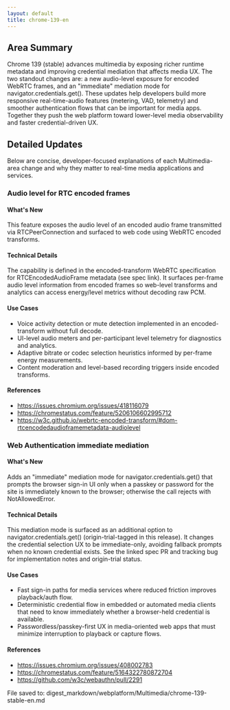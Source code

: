 ```yaml
---
layout: default
title: chrome-139-en
---
```


## Area Summary

Chrome 139 (stable) advances multimedia by exposing richer runtime metadata and improving credential mediation that affects media UX. The two standout changes are: a new audio-level exposure for encoded WebRTC frames, and an "immediate" mediation mode for navigator.credentials.get(). These updates help developers build more responsive real-time-audio features (metering, VAD, telemetry) and smoother authentication flows that can be important for media apps. Together they push the web platform toward lower-level media observability and faster credential-driven UX.

## Detailed Updates

Below are concise, developer-focused explanations of each Multimedia-area change and why they matter to real-time media applications and services.

### Audio level for RTC encoded frames

#### What's New
This feature exposes the audio level of an encoded audio frame transmitted via RTCPeerConnection and surfaced to web code using WebRTC encoded transforms.

#### Technical Details
The capability is defined in the encoded-transform WebRTC specification for RTCEncodedAudioFrame metadata (see spec link). It surfaces per-frame audio level information from encoded frames so web-level transforms and analytics can access energy/level metrics without decoding raw PCM.

#### Use Cases
- Voice activity detection or mute detection implemented in an encoded-transform without full decode.
- UI-level audio meters and per-participant level telemetry for diagnostics and analytics.
- Adaptive bitrate or codec selection heuristics informed by per-frame energy measurements.
- Content moderation and level-based recording triggers inside encoded transforms.

#### References
- https://issues.chromium.org/issues/418116079
- https://chromestatus.com/feature/5206106602995712
- https://w3c.github.io/webrtc-encoded-transform/#dom-rtcencodedaudioframemetadata-audiolevel

### Web Authentication immediate mediation

#### What's New
Adds an "immediate" mediation mode for navigator.credentials.get() that prompts the browser sign-in UI only when a passkey or password for the site is immediately known to the browser; otherwise the call rejects with NotAllowedError.

#### Technical Details
This mediation mode is surfaced as an additional option to navigator.credentials.get() (origin-trial-tagged in this release). It changes the credential selection UX to be immediate-only, avoiding fallback prompts when no known credential exists. See the linked spec PR and tracking bug for implementation notes and origin-trial status.

#### Use Cases
- Fast sign-in paths for media services where reduced friction improves playback/auth flow.
- Deterministic credential flow in embedded or automated media clients that need to know immediately whether a browser-held credential is available.
- Passwordless/passkey-first UX in media-oriented web apps that must minimize interruption to playback or capture flows.

#### References
- https://issues.chromium.org/issues/408002783
- https://chromestatus.com/feature/5164322780872704
- https://github.com/w3c/webauthn/pull/2291

File saved to: digest_markdown/webplatform/Multimedia/chrome-139-stable-en.md
